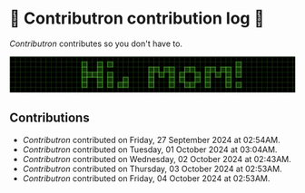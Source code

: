 # 🤖 Contributron contribution log 🤖

*Contributron* contributes so you don't have to.

![Hi, mom!](./hi-mom.png)

## Contributions

* *Contributron* contributed on Friday, 27 September 2024 at 02:54AM.
* *Contributron* contributed on Tuesday, 01 October 2024 at 03:04AM.
* *Contributron* contributed on Wednesday, 02 October 2024 at 02:43AM.
* *Contributron* contributed on Thursday, 03 October 2024 at 02:53AM.
* *Contributron* contributed on Friday, 04 October 2024 at 02:53AM.